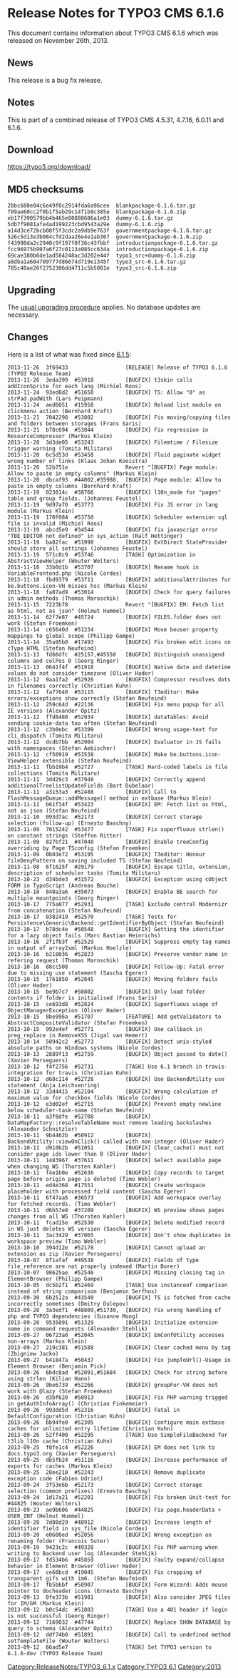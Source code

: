 Release Notes for TYPO3 CMS 6.1.6
=================================

This document contains information about TYPO3 CMS 6.1.6 which was
released on November 26th, 2013.

News
----

This release is a bug fix release.

Notes
-----

This is part of a combined release of TYPO3 CMS 4.5.31, 4.7.16, 6.0.11
and 6.1.6.

Download
--------

<https://typo3.org/download/>

MD5 checksums
-------------

    2bbc680e04c6e49f0c2914fda6a96cee  blankpackage-6.1.6.tar.gz
    f09ae60cc2f0b1f5ab29c14f1b8c385e  blankpackage-6.1.6.zip
    eb17f390579bb4b465e80888686a1e03  dummy-6.1.6.tar.gz
    5db7f9081afe4ad199223cbd9543a29e  dummy-6.1.6.zip
    a14d3ce72bcb08f5f3cdc2a9db9e763f  governmentpackage-6.1.6.tar.gz
    526c5d13e3b084cfd2daa26e4e1ab367  governmentpackage-6.1.6.zip
    f43998da2c2940c9f197f8f36c43fbbf  introductionpackage-6.1.6.tar.gz
    fcc96975b907a6f27c0113a985cc634a  introductionpackage-6.1.6.zip
    69cae380b6de1ad584248ac3d202e44f  typo3_src+dummy-6.1.6.zip
    a8dba1a604709777d86674d719e1345f  typo3_src-6.1.6.tar.gz
    785c48ae26f2752306dd4711c5b5081e  typo3_src-6.1.6.zip

Upgrading
---------

The [usual upgrading
procedure](https://docs.typo3.org/typo3cms/InstallationGuide/) applies.
No database updates are necessary.

Changes
-------

Here is a list of what was fixed since [6.1.5](TYPO3_6.1.5 "wikilink"):

    2013-11-26  3f69433                  [RELEASE] Release of TYPO3 6.1.6 (TYPO3 Release Team)
    2013-11-26  3eda399  #53918          [BUGFIX] t3skin calls addIconSprite for each lang (Michiel Roos)
    2013-11-24  93ed8d2  #51650          [BUGFIX] TS: Allow "0" as strPad.padWith (Lars Peipmann)
    2013-11-24  aed6051  #15958          [BUGFIX] Reload list module on clickmenu action (Bernhard Kraft)
    2013-11-21  7042298  #53802          [BUGFIX] Fix moving/copying files and folders between storages (Frans Saris)
    2013-11-21  b78c694  #53844          [BUGFIX] Fix regression in ResourceCompressor (Markus Klein)
    2013-11-20  3d3de05  #53243          [BUGFIX] Filemtime / Filesize trigger warning (Tomita Militaru)
    2013-11-20  6c5d53d  #53458          [BUGFIX] Fluid paginate widget wrong number of links (Klaas Johan Kooistra)
    2013-11-20  52b751e                  Revert "[BUGFIX] Page module: Allow to paste in empty columns" (Markus Klein)
    2013-11-20  dbcaf93  #44002,#35980,  [BUGFIX] Page module: Allow to paste in empty columns (Bernhard Kraft)
    2013-11-19  023014c  #38766          [BUGFIX] l10n_mode for "pages" table and group fields. (Johannes Feustel)
    2013-11-19  9d97a70  #53773          [BUGFIX] Fix JS error in lang module (Markus Klein)
    2013-11-19  170f084  #53750          [BUGFIX] Scheduler extension sql file is invalid (Michiel Roos)
    2013-11-19  abcd5e9  #34544          [BUGFIX] fix javascript error "TBE_EDITOR not defined" in sys_action (Ralf Hettinger)
    2013-11-19  ba82fac  #51998          [BUGFIX] ExtDirect StateProvider should store all settings (Johannes Feustel)
    2013-11-19  571c8c9  #53746          [TASK] Optimization in AbstractViewHelper (Wouter Wolters)
    2013-11-18  33b0d1b  #53707          [BUGFIX] Rename hook in VariableFrontend.php (Nicole Cordes)
    2013-11-18  fbd9379  #53711          [BUGFIX] additionalAttributes for be.buttons.icon-VH misses hsc (Markus Klein)
    2013-11-18  fa87ad9  #53014          [BUGFIX] Check for query failures in admin methods (Thomas Maroschik)
    2013-11-15  7223b78                  Revert "[BUGFIX] EM: Fetch list as html, not as json" (Helmut Hummel)
    2013-11-14  62f7e87  #45724          [BUGFIX] FILES.folder does not work (Stefan Froemken)
    2013-11-14  c65640d  #51234          [BUGFIX] Move beuser property mappings to global scope (Philipp Gampe)
    2013-11-14  35a95b0  #17493          [BUGFIX] Fix broken edit icons on cType HTML (Stefan Neufeind)
    2013-11-13  fd66dfc  #25157,#45550   [BUGFIX] Distinguish unassigend columns and colPos 0 (Georg Ringer)
    2013-11-13  0641f4f  #51918          [BUGFIX] Native date and datetime values do not consider timezone (Oliver Hader)
    2013-11-12  9aa1fa2  #52926          [BUGFIX] Compressor resolves dots in filenames correctly (Christian Kuhn)
    2013-11-12  fa77640  #53115          [BUGFIX] T3editor: Make errors/exceptions show correctly (Stefan Neufeind)
    2013-11-12  259c64d  #22136          [BUGFIX] Fix menu popup for all IE versions (Alexander Opitz)
    2013-11-12  ffd8480  #52934          [BUGFIX] dataTables: Avoid sending cookie-data too often (Stefan Neufeind)
    2013-11-12  c3b0ebc  #53399          [BUGFIX] Wrong usage-text for cli_dispatch (Tomita Militaru)
    2013-11-12  dcdb7bb  #52904          [BUGFIX] Evaluator in JS fails with namespaces (Stefan Aebischer)
    2013-11-12  cf50919  #53538          [BUGFIX] Make be.buttons.icon-ViewHelper extensible (Stefan Neufeind)
    2013-11-11  fbb19b4  #52727          [TASK] Hard-coded labels in file collections (Tomita Militaru)
    2013-11-11  3dd29c3  #37948          [BUGFIX] Correctly append additionalTreelistUpdateFields (Bart Dubelaar)
    2013-11-11  a3153a3  #52488          [BUGFIX] Call to FlashMessageQueue::addMessage() method in extbase (Markus Klein)
    2013-11-11  b61f34f  #53423          [BUGFIX] EM: Fetch list as html, not as json (Stefan Neufeind)
    2013-11-10  093d7ac  #52173          [BUGFIX] Correct storage selection (follow-up) (Ernesto Baschny)
    2013-11-09  7015242  #53477          [TASK] Fix superfluous strlen() on constant strings (Steffen Ritter)
    2013-11-09  827bf21  #47040          [BUGFIX] Enable treeConfig overriding by Page TSconfig (Stefan Froemken)
    2013-11-09  0b03e72  #53195          [BUGFIX] T3editor: Honour fileDenyPattern on saving included TS (Stefan Neufeind)
    2013-11-08  6f1625f  #29179          [BUGFIX] Escape title, extension, description of scheduler tasks (Tomita Militaru)
    2013-10-23  d34bde3  #31572          [BUGFIX] Exception using cObject FORM in TypoScript (Andreas Bouche)
    2013-10-18  840a3a6  #35073          [BUGFIX] Enable BE search for multiple mountpoints (Georg Ringer)
    2013-10-17  775a077  #52931          [TASK] Exclude central Modernizr from concatenation (Stefan Neufeind)
    2013-10-17  0382419  #52570          [TASK] Tests for Persistence\Generic\Backend::getIdentifierByObject (Stefan Neufeind)
    2013-10-17  b78dc4e  #50548          [BUGFIX] Getting the identifier for a lazy object fails (Marc Bastian Heinrichs)
    2013-10-16  2f1fb3f  #52529          [BUGFIX] Suppress empty tag names in output of array2xml (Markus Hoelzle)
    2013-10-16  b218036  #52823          [BUGFIX] Preserve vendor name in refering request (Thomas Maroschik)
    2013-10-16  88cc508                  [BUGFIX] Follow-Up: Fatal error due to missing use statement (Sascha Egerer)
    2013-10-15  1761850  #52845          [BUGFIX] Moving folders fails (Oliver Hader)
    2013-10-15  be9b7c7  #50802          [BUGFIX] Only load folder contents if folder is initialised (Frans Saris)
    2013-10-15  ce693d8  #52824          [BUGFIX] Superfluous usage of ObjectManagerException (Oliver Hader)
    2013-10-15  8be996a  #51707          [FEATURE] Add getValidators to AbstractCompositeValidator (Stefan Froemken)
    2013-10-15  992e4ef  #52771          [BUGFIX] Use callback in preg_replace in RemoveXSS (Jigal van Hemert)
    2013-10-14  50942c2  #52773          [BUGFIX] Detect unix-styled absolute paths on Windows systems (Nicole Cordes)
    2013-10-13  2889f13  #52759          [BUGFIX] Object passed to date() (Xavier Perseguers)
    2013-10-12  f4f2756  #52731          [TASK] Use 6.1 branch in travis-integration for travis (Christian Kuhn)
    2013-10-12  d68c114  #52728          [BUGFIX] Use BackendUtility use statement (Anja Leichsenring)
    2013-10-12  33d4415  #52104          [BUGFIX] Wrong calculation of maximum value for checkbox fields (Nicole Cordes)
    2013-10-12  e3d02ef  #52715          [BUGFIX] Prevent empty newline below scheduler-task-name (Stefan Neufeind)
    2013-10-11  a3f8dfe  #52708          [BUGFIX] DataMapFactory::resolveTableName must remove leading backslashes (Alexander Schnitzler)
    2013-10-11  9b4462b  #50912          [BUGFIX] BackendUtility::viewOnClick() called with non-integer (Oliver Hader)
    2013-10-11  d910b2b  #51051          [BUGFIX] Clear_cache() must not consider page ids lower than 0 (Oliver Hader)
    2013-10-11  1483967  #37611          [BUGFIX] Select available page when changing WS (Thorsten Kahler)
    2013-10-11  f4e1b0e  #52636          [BUGFIX] Copy records to target page before origin page is deleted (Timo Webler)
    2013-10-11  ed4e368  #17551          [BUGFIX] Create workspace placeholder with processed field content (Sascha Egerer)
    2013-10-11  6f47aa5  #36573          [BUGFIX] Add workspace overlay for fetched records. (Timo Webler)
    2013-10-11  d6b57e8  #37209          [BUGFIX] WS preview shows pages changes from all WS (Thorsten Kahler)
    2013-10-11  fcad15e  #52530          [BUGFIX] Delete modified record in WS just deletes WS version (Sascha Egerer)
    2013-10-11  3ac3429  #37065          [BUGFIX] Don't show duplicates in workspace preview (Timo Webler)
    2013-10-10  394d12e  #52178          [BUGFIX] Cannot upload an extension as zip (Xavier Perseguers)
    2013-10-07  8f1afaf  #49538          [BUGFIX] Fields of type file_reference are not properly indexed (Martin Borer)
    2013-10-07  98625ae  #52546          [BUGFIX] Missing closing tag in ElementBrowser (Philipp Gampe)
    2013-10-05  dc5b2f1  #52469          [TASK] Use instanceof comparison instead of string comparison (Benjamin Serfhos)
    2013-09-30  6b2512a  #43540          [BUGFIX] TS is fetched from cache incorrectly sometimes (Dmitry Dulepov)
    2013-09-28  3a3edf1  #48809,#51730,  [BUGFIX] Fix wrong handling of php and TYPO3 dependencies (Susanne Moog)
    2013-09-28  9535891  #51329          [BUGFIX] Initialize extension name in command requests (Alexander Stehlik)
    2013-09-27  06723a0  #52045          [BUGFIX] EmConfUtility accesses non-arrays (Markus Klein)
    2013-09-27  219c381  #51588          [BUGFIX] Clear cached menu by tag (Zbigniew Jacko)
    2013-09-27  b41847a  #50437          [BUGFIX] Fix jumpToUrl()-Usage in Element Browser (Benjamin Pick)
    2013-09-26  6bdc8ad  #52091,#51684   [BUGFIX] Check for string before using strlen (Kilian Hann)
    2013-09-26  9be6739  #52266          [BUGFIX] groupFor-VH does not work with @lazy (Stefan Froemken)
    2013-09-26  d3bf620  #50913          [BUGFIX] Fix PHP warning trigged in getAuthInfoArray() (Christian Finkemeier)
    2013-09-26  993dd5d  #52316          [BUGFIX] Fatal in DefaultConfiguration (Christian Kuhn)
    2013-09-26  bb94fe0  #52305          [BUGFIX] Configure main extbase caches for unlimited entry lifetime (Christian Kuhn)
    2013-09-26  52ff400  #52295          [TASK] Use SimpleFileBackend for t3lib_l10n cache (Christian Kuhn)
    2013-09-25  f0fe1c4  #52226          [BUGFIX] EM does not link to docs.typo3.org (Xavier Perseguers)
    2013-09-25  db5fb24  #51116          [BUGFIX] Increase performance of exports for caches (Markus Klein)
    2013-09-25  28ee210  #52243          [BUGFIX] Remove duplicate exception code (Fabien Udriot)
    2013-09-24  3f53e6b  #52173          [BUGFIX] Correct storage selection (common prefixes) (Ernesto Baschny)
    2013-09-24  1d17a21  #52201          [BUGFIX] Fix broken Unit-test for #44825 (Wouter Wolters)
    2013-09-23  ae9b606  #44825          [BUGFIX] Fix page.headerData + USER_INT (Helmut Hummel)
    2013-09-20  7d08d29  #48912          [BUGFIX] Increase length of identifier field in sys_file (Nicole Cordes)
    2013-09-20  e0600ed  #52056          [BUGFIX] Wrong exception on renaming folder (Francois Suter)
    2013-09-19  9423c2c  #49328          [BUGFIX] Fix PHP warning when writing to Backend user log (Alexander Stehlik)
    2013-09-17  fd534b6  #45859          [BUGFIX] Faulty expand/collapse behavior in Element Browser (Oliver Hader)
    2013-09-17  ce68bcd  #19045          [BUGFIX] Fix cropping of transparent gifs with im6. (Stefan Neufeind)
    2013-09-17  fb5bbbf  #50907          [BUGFIX] Form Wizard: Adds mouse pointer to docheader icons (Ernesto Baschny)
    2013-09-13  0fe373b  #51981          [BUGFIX] Also consider JPEG files for IM/GM (Markus Klein)
    2013-09-12  b0c54dc  #51803          [TASK] Use a 401 header if login is not successful (Georg Ringer)
    2013-09-12  7169032  #47744          [BUGFIX] Replace SHOW DATABASE by query to schema (Alexander Opitz)
    2013-09-12  ddf74b0  #51891          [BUGFIX] Call to undefined method setTemplateFile (Wouter Wolters)
    2013-09-12  66ad5e7                  [TASK] Set TYPO3 version to 6.1.6-dev (TYPO3 Release Team)

<Category:ReleaseNotes/TYPO3_6.1.x> [Category:TYPO3
6.1](Category:TYPO3_6.1 "wikilink") <Category:2013>

